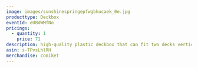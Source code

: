 ```yaml
---
image: images/sunshinespringepfwgbkucaek_0e.jpg
producttype: Deckbox
eventId: eUBdWMfNo
pricings:
  - quantity: 1
    price: 71
description: high-quality plastic deckbox that can fit two decks vertically side by side.
asin: s-TPvsLhlRH
merchandise: comiket
---
```

